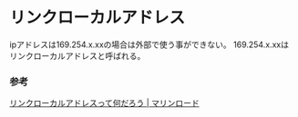 # リンクローカルアドレス

ipアドレスは169.254.x.xxの場合は外部で使う事ができない。
169.254.x.xxはリンクローカルアドレスと呼ばれる。

### 参考

[リンクローカルアドレスって何だろう \| マリンロード](https://www.marineroad.com/staff-blog/17914.html)